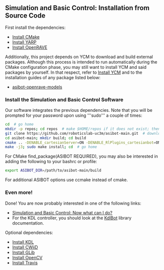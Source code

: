 ## Simulation and Basic Control: Installation from Source Code

First install the dependencies:
- [Install CMake](https://github.com/roboticslab-uc3m/installation-guides/blob/master/install-cmake.md)
- [Install YARP](https://github.com/roboticslab-uc3m/installation-guides/blob/master/install-yarp.md)
- [Install OpenRAVE](https://github.com/roboticslab-uc3m/installation-guides/blob/master/install-openrave.md)

Additionally, this project depends on YCM to download and build external packages. Although this process is intended to run automatically during the CMake configuration phase, you may still want to install YCM and said packages by yourself. In that respect, refer to [Install YCM](https://github.com/roboticslab-uc3m/installation-guides/blob/master/install-ycm.md) and to the installation guides of any package listed below:
- [asibot-openrave-models](https://github.com/roboticslab-uc3m/asibot-openrave-models)

### Install the Simulation and Basic Control Software

Our software integrates the previous dependencies. Note that you will be prompted for your password upon using '''sudo''' a couple of times:

```bash
cd  # go home
mkdir -p repos; cd repos  # make $HOME/repos if it does not exist; then, enter it
git clone https://github.com/roboticslab-uc3m/asibot-main.git  # download asibot-main software from the repository
cd asibot-main; mkdir build; cd build
cmake .. -DENABLE_cartesianServer=ON -DENABLE_RlPlugins_cartesianbot=ON
make -j3; sudo make install; cd  # go home
```

For CMake find_package(ASIBOT REQUIRED), you may also be interested in adding the following to your bashrc or profile:
```bash
export ASIBOT_DIR=/path/to/asibot-main/build
```

For additional ASIBOT options use ccmake instead of cmake.

### Even more!

Done! You are now probably interested in one of the following links:
- [Simulation and Basic Control: Now what can I do?](asibot-post-install.md)
- For the KDL controller, you should look at the [KdlBot](http://robots.uc3m.es/dox-asibot-main/group__KdlBot.html) library documentation.

Optional dependencies:
- [Install KDL](https://github.com/roboticslab-uc3m/installation-guides/blob/master/install-kdl.md)
- [Install CWiiD](https://github.com/roboticslab-uc3m/installation-guides/blob/master/install-cwiid.md)
- [Install GLib](https://github.com/roboticslab-uc3m/installation-guides/blob/master/install-glib.md)
- [Install OpenCV](https://github.com/roboticslab-uc3m/installation-guides/blob/master/install-opencv.md)
- [Install Travis](https://github.com/roboticslab-uc3m/installation-guides/blob/master/install-travislib.md)
